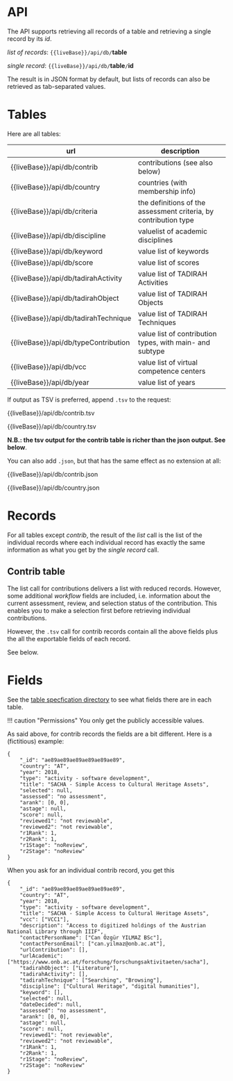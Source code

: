 # API

The API supports retrieving all records of a table and retrieving a single record by its
*id*.

*list of records*: `{{liveBase}}/api/db/`**table**


*single record*: `{{liveBase}}/api/db/`**table**`/`**id**

The result is in JSON format by default, but lists of records can also be retrieved
as tab-separated values.

# Tables

Here are all tables:

url | description
--- | ---
{{liveBase}}/api/db/contrib | contributions (see also below)
{{liveBase}}/api/db/country | countries (with membership info)
{{liveBase}}/api/db/criteria | the definitions of the assessment criteria, by contribution type
{{liveBase}}/api/db/discipline | valuelist of academic disciplines
{{liveBase}}/api/db/keyword | value list of keywords
{{liveBase}}/api/db/score | value list of scores
{{liveBase}}/api/db/tadirahActivity | value list of TADIRAH Activities
{{liveBase}}/api/db/tadirahObject | value list of TADIRAH Objects
{{liveBase}}/api/db/tadirahTechnique | value list of TADIRAH Techniques
{{liveBase}}/api/db/typeContribution | value list of contribution types, with main- and subtype
{{liveBase}}/api/db/vcc | value list of virtual competence centers
{{liveBase}}/api/db/year | value list of years

If output as TSV is preferred, append `.tsv` to the request:

{{liveBase}}/api/db/contrib.tsv

{{liveBase}}/api/db/country.tsv

**N.B.: the tsv output for the contrib table is richer than the json output. See below**.

You can also add `.json`, but that has the same effect as no extension at all:

{{liveBase}}/api/db/contrib.json

{{liveBase}}/api/db/country.json

# Records

For all tables except *contrib*, the result of the *list* call is the list of the
individual records where each individual record has exactly the same information
as what you get by the *single record* call.

## Contrib table

The list call for contributions delivers a list with reduced records.
However, some additional *workflow* fields are included, i.e. information
about the current assessment, review, and selection status of the contribution.
This enables you to make a selection first before retrieving individual contributions.

However, the `.tsv` call for contrib records contain all the above fields plus the all
the exportable fields of each record.

See below.

# Fields

See the
[table specfication directory](https://github.com/Dans-labs/dariah-contrib/tree/master/server/tables)
to see what fields there are in each table.

!!! caution "Permissions"
    You only get the publicly accessible values.


As said above, for contrib records the fields are a bit different.
Here is a (fictitious) example:

```
{
    "_id": "ae89ae89ae89ae89ae89ae89",
    "country": "AT",
    "year": 2018,
    "type": "activity - software development",
    "title": "SACHA - Simple Access to Cultural Heritage Assets",
    "selected": null,
    "assessed": "no assessment",
    "arank": [0, 0],
    "astage": null,
    "score": null,
    "reviewed1": "not reviewable",
    "reviewed2": "not reviewable",
    "r1Rank": 1,
    "r2Rank": 1,
    "r1Stage": "noReview",
    "r2Stage": "noReview"
}
```

When you ask for an individual contrib record, you get this

```
{
    "_id": "ae89ae89ae89ae89ae89ae89",
    "country": "AT",
    "year": 2018,
    "type": "activity - software development",
    "title": "SACHA - Simple Access to Cultural Heritage Assets",
    "vcc": ["VCC1"],
    "description": "Access to digitized holdings of the Austrian National Library through IIIF",
    "contactPersonName": ["Can Özgür YILMAZ BSc"],
    "contactPersonEmail": ["can.yilmaz@onb.ac.at"],
    "urlContribution": [],
    "urlAcademic": ["https://www.onb.ac.at/forschung/forschungsaktivitaeten/sacha"],
    "tadirahObject": ["Literature"],
    "tadirahActivity": [],
    "tadirahTechnique": ["Searching", "Browsing"],
    "discipline": ["Cultural Heritage", "digital humanities"],
    "keyword": [],
    "selected": null,
    "dateDecided": null,
    "assessed": "no assessment",
    "arank": [0, 0],
    "astage": null,
    "score": null,
    "reviewed1": "not reviewable",
    "reviewed2": "not reviewable",
    "r1Rank": 1,
    "r2Rank": 1,
    "r1Stage": "noReview",
    "r2Stage": "noReview"
}
```
